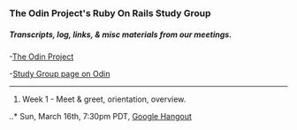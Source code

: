 ### The Odin Project's Ruby On Rails Study Group 

##### Transcripts, log, links, & misc materials from our meetings.

-[The Odin Project](theodinproject.com)

-[Study Group page on Odin](http://www.theodinproject.com/studygroup)


---

1. Week 1 - Meet & greet, orientation, overview.

..* Sun, March 16th, 7:30pm PDT, [Google Hangout](https://plus.google.com/u/0/events/cot10jfo8isvp486c9vkut2t33s?authkey=CNvcqOHw37W61AE)